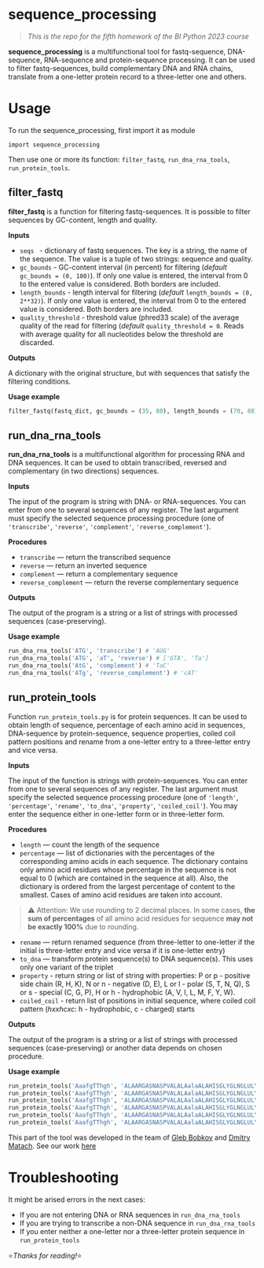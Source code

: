 # sequence_processing
> *This is the repo for the fifth homework of the BI Python 2023 course*

**sequence_processing** is a multifunctional tool for fastq-sequence, DNA-sequence, RNA-sequence and protein-sequence processing. It can be used to filter fastq-sequences, build complementary DNA and RNA chains, translate from a one-letter protein record to a three-letter one and others.

# Usage

To run the sequence_processing, first import it as module

`import sequence_processing`

Then use one or more its function: `filter_fastq`, `run_dna_rna_tools`, `run_protein_tools`.

## filter_fastq

**filter_fastq** is a function for filtering fastq-sequences. It is possible to filter sequences by GC-content, length and quality.

**Inputs**

* `seqs ` - dictionary of fastq sequences. The key is a string, the name of the sequence. The value is a tuple of two strings: sequence and quality. 
* `gc_bounds` - GC-content interval (in percent) for filtering (*default* `gc_bounds = (0, 100)`). If only one value is entered, the interval from 0 to the entered value is considered. Both borders are included.
* `length_bounds` - length interval for filtering (*default* `length_bounds = (0, 2**32)`). If only one value is entered, the interval from 0 to the entered value is considered. Both borders are included.
* `quality_threshold` - threshold value (phred33 scale) of the average quality of the read for filtering (*default* `quality_threshold = 0`. Reads with average quality for all nucleotides below the threshold are discarded.

**Outputs**

A dictionary with the original structure, but with sequences that satisfy the filtering conditions.

**Usage example**

```python
filter_fastq(fastq_dict, gc_bounds = (35, 80), length_bounds = (70, 88), quality_threshold = 32)
```


## run_dna_rna_tools

**run_dna_rna_tools** is a multifunctional algorithm for processing RNA and DNA sequences. It can be used to obtain transcribed, reversed and complementary (in two directions) sequences.

**Inputs**

The input of the program is string with DNA- or RNA-sequences. You can enter from one to several sequences of any register. The last argument must specify the selected sequence processing procedure (one of `'transcribe'`, `'reverse'`, `'complement'`, `'reverse_complement'`).

**Procedures** 

- `transcribe` — return the transcribed sequence
- `reverse` — return an inverted sequence
- `complement` — return a complementary sequence
- `reverse_complement` — return the reverse complementary sequence

**Outputs**

The output of the program is a string or a list of strings with processed sequences (case-preserving).

**Usage example**

```python
run_dna_rna_tools('ATG', 'transcribe') # 'AUG'
run_dna_rna_tools('ATG', 'aT', 'reverse') # ['GTA', 'Ta']
run_dna_rna_tools('AtG', 'complement') # 'TaC'
run_dna_rna_tools('ATg', 'reverse_complement') # 'cAT'
```


## run_protein_tools

Function `run_protein_tools.py` is for protein sequences. It can be used to obtain length of sequence, percentage of each amino acid in sequences, DNA-sequence by protein-sequence, sequence properties, coiled coil pattern positions and rename from a one-letter entry to a three-letter entry and vice versa.

**Inputs**

The input of the function is strings with protein-sequences. You can enter from one to several sequences of any register. The last argument must specify the selected sequence processing procedure (one of `'length'`, `'percentage'`, `'rename'`, `'to_dna'`, `'property'`, `'coiled_coil'`). You may enter the sequence either in one-letter form or in three-letter form.

**Procedures** 

- `length` — count the length of the sequence
- `percentage` —  list of dictionaries with the percentages of the corresponding amino acids in each sequence. The dictionary contains only amino acid residues whose percentage in the sequence is not equal to 0 (which are contained in the sequence at all). Also, the dictionary is ordered from the largest percentage of content to the smallest. Cases of amino acid residues are taken into account.
> :warning: Attention: We use rounding to 2 decimal places. In some cases, **the sum of percentages** of all amino acid residues for sequence **may not be exactly 100%** due to rounding.
- `rename` — return renamed sequence (from three-letter to one-letter if the initial is three-letter entry and vice versa if it is one-letter entry)
- `to_dna` — transform protein sequence(s) to DNA sequence(s). This uses only one variant of the triplet
- `property` - return string or list of string with properties: P or p - positive side chain (R, H, K), N or n - negative (D, E), L or l - polar (S, T, N, Q), S or s - special (C, G, P), H or h - hydrophobic (A, V, I, L, M, F, Y, W).
- `coiled_coil` - return list of positions in initial sequence, where coiled coil pattern (*hxxhcxc*: h - hydrophobic, c - charged) starts

**Outputs**

The output of the program is a string or a list of strings with processed sequences (case-preserving) or another data depends on chosen procedure.

**Usage example**

```python
run_protein_tools('AaafgTThgh', 'ALAARGASNASPVALALAalaALAHISGLYGLNGLULYSLEUlysMETPROSER', 'length') #[10, 18]
run_protein_tools('AaafgTThgh', 'ALAARGASNASPVALALAalaALAHISGLYGLNGLULYSLEUlysMETPROSER', 'percentage') #[{'a': 20.0, 'g': 20.0, 'T': 20.0, 'h': 20.0, 'A': 10.0, 'f': 10.0}, {'ALA': 16.67, 'ARG': 5.56, 'ASN': 5.56, 'ASP': 5.56, 'VAL': 5.56, 'ala': 5.56, 'HIS': 5.56, 'GLY': 5.56, 'GLN': 5.56, 'GLU': 5.56, 'LYS': 5.56, 'LEU': 5.56, 'lys': 5.56, 'MET': 5.56, 'PRO': 5.56, 'SER': 5.56}]
run_protein_tools('AaafgTThgh', 'ALAARGASNASPVALALAalaALAHISGLYGLNGLULYSLEUlysMETPROSER', 'rename') #['ALAalaalapheglyTHRTHRhisglyhis', 'ARNDVAaAHGQEKLkMPS']
run_protein_tools('AaafgTThgh', 'ALAARGASNASPVALALAalaALAHISGLYGLNGLULYSLEUlysMETPROSER', 'to_dna') #['GCAgcagcattcgggACCACCcatgggcat', 'GCACGAAATGATGTTGCAgcaGCACATGGGGAAGAGAAATTAaaaATGCCCTCG']
run_protein_tools('AaafgTThgh', 'ALAARGASNASPVALALAalaALAHISGLYGLNGLULYSLEUlysMETPROSER', 'property') #['HhhhsLLpsp', 'HPLNHHhHPSLNPHpHSL']
run_protein_tools('AaafgTThgh', 'ALAARGASNASPVALALAalaALAHISGLYGLNGLULYSLEUlysMETPROSER', 'AvcMDdErwgdgyqAvcMDdE', 'coiled_coil') #[None, None, [0, 14]]

```
This part of the tool was developed in the team of [Gleb Bobkov](https://github.com/GlebBobkov) and [Dmitry Matach](https://github.com/zmitserbio). See our work [here](https://github.com/GlebBobkov/HW4_Bobkov)

# Troubleshooting

It might be arised errors in the next cases:
* If you are not entering DNA or RNA sequences in `run_dna_rna_tools`
* If you are trying to transcribe a non-DNA sequence in  `run_dna_rna_tools`
* If you enter neither a one-letter nor a three-letter protein sequence in `run_protein_tools`



:star:*Thanks for reading!*:star:
